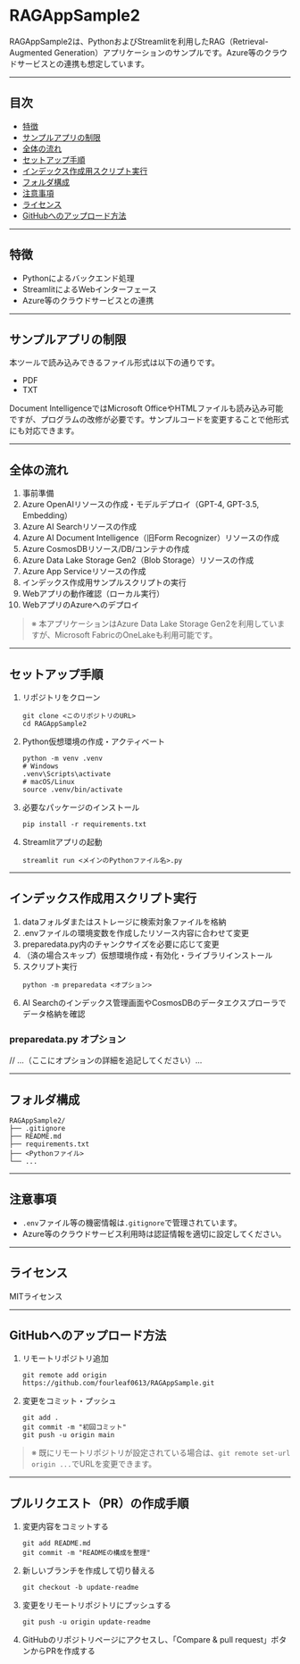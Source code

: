 # RAGAppSample2

RAGAppSample2は、PythonおよびStreamlitを利用したRAG（Retrieval-Augmented Generation）アプリケーションのサンプルです。Azure等のクラウドサービスとの連携も想定しています。

---

## 目次

- [特徴](#特徴)
- [サンプルアプリの制限](#サンプルアプリの制限)
- [全体の流れ](#全体の流れ)
- [セットアップ手順](#セットアップ手順)
- [インデックス作成用スクリプト実行](#インデックス作成用スクリプト実行)
- [フォルダ構成](#フォルダ構成)
- [注意事項](#注意事項)
- [ライセンス](#ライセンス)
- [GitHubへのアップロード方法](#githubへのアップロード方法)

---

## 特徴

- Pythonによるバックエンド処理
- StreamlitによるWebインターフェース
- Azure等のクラウドサービスとの連携

---

## サンプルアプリの制限

本ツールで読み込みできるファイル形式は以下の通りです。

- PDF
- TXT

Document IntelligenceではMicrosoft OfficeやHTMLファイルも読み込み可能ですが、プログラムの改修が必要です。サンプルコードを変更することで他形式にも対応できます。

---

## 全体の流れ

1. 事前準備
2. Azure OpenAIリソースの作成・モデルデプロイ（GPT-4, GPT-3.5, Embedding）
3. Azure AI Searchリソースの作成
4. Azure AI Document Intelligence（旧Form Recognizer）リソースの作成
5. Azure CosmosDBリソース/DB/コンテナの作成
6. Azure Data Lake Storage Gen2（Blob Storage）リソースの作成
7. Azure App Serviceリソースの作成
8. インデックス作成用サンプルスクリプトの実行
9. Webアプリの動作確認（ローカル実行）
10. WebアプリのAzureへのデプロイ

> ※ 本アプリケーションはAzure Data Lake Storage Gen2を利用していますが、Microsoft FabricのOneLakeも利用可能です。

---

## セットアップ手順

1. リポジトリをクローン
   ```
   git clone <このリポジトリのURL>
   cd RAGAppSample2
   ```
2. Python仮想環境の作成・アクティベート
   ```
   python -m venv .venv
   # Windows
   .venv\Scripts\activate
   # macOS/Linux
   source .venv/bin/activate
   ```
3. 必要なパッケージのインストール
   ```
   pip install -r requirements.txt
   ```
4. Streamlitアプリの起動
   ```
   streamlit run <メインのPythonファイル名>.py
   ```

---

## インデックス作成用スクリプト実行

1. dataフォルダまたはストレージに検索対象ファイルを格納
2. .envファイルの環境変数を作成したリソース内容に合わせて変更
3. preparedata.py内のチャンクサイズを必要に応じて変更
4. （済の場合スキップ）仮想環境作成・有効化・ライブラリインストール
5. スクリプト実行
   ```
   python -m preparedata <オプション>
   ```
6. AI Searchのインデックス管理画面やCosmosDBのデータエクスプローラでデータ格納を確認

### preparedata.py オプション

// ...（ここにオプションの詳細を追記してください）...

---

## フォルダ構成

```
RAGAppSample2/
├── .gitignore
├── README.md
├── requirements.txt
├── <Pythonファイル>
└── ...
```

---

## 注意事項

- `.env`ファイル等の機密情報は`.gitignore`で管理されています。
- Azure等のクラウドサービス利用時は認証情報を適切に設定してください。

---

## ライセンス

MITライセンス

---

## GitHubへのアップロード方法

1. リモートリポジトリ追加
   ```
   git remote add origin https://github.com/fourleaf0613/RAGAppSample.git
   ```
2. 変更をコミット・プッシュ
   ```
   git add .
   git commit -m "初回コミット"
   git push -u origin main
   ```
> ※ 既にリモートリポジトリが設定されている場合は、`git remote set-url origin ...`でURLを変更できます。

---

## プルリクエスト（PR）の作成手順

1. 変更内容をコミットする  
   ```
   git add README.md
   git commit -m "READMEの構成を整理"
   ```

2. 新しいブランチを作成して切り替える  
   ```
   git checkout -b update-readme
   ```

3. 変更をリモートリポジトリにプッシュする  
   ```
   git push -u origin update-readme
   ```

4. GitHubのリポジトリページにアクセスし、「Compare & pull request」ボタンからPRを作成する
